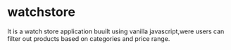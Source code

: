 # watchstore
It is a watch store application buuilt using vanilla javascript,were users can filter out products based on categories and price range.
